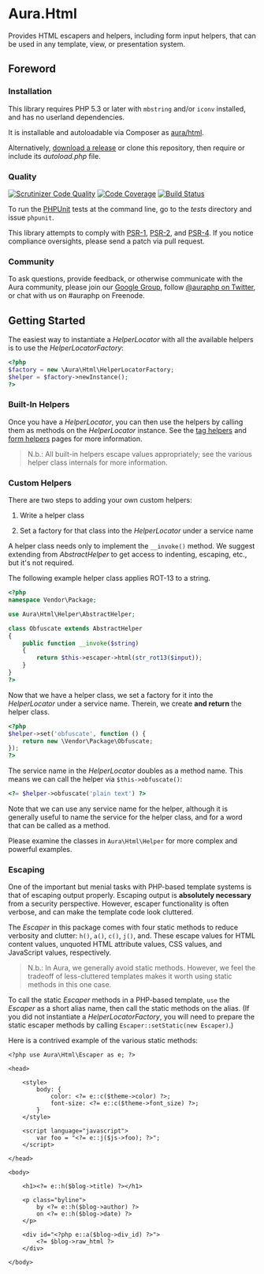 # Aura.Html

Provides HTML escapers and helpers, including form input helpers, that can be used in any template, view, or presentation system.

## Foreword

### Installation

This library requires PHP 5.3 or later with `mbstring` and/or `iconv` installed, and has no userland dependencies.

It is installable and autoloadable via Composer as [aura/html](https://packagist.org/packages/aura/html).

Alternatively, [download a release](https://github.com/auraphp/Aura.Html/releases) or clone this repository, then require or include its _autoload.php_ file.

### Quality

[![Scrutinizer Code Quality](https://scrutinizer-ci.com/g/auraphp/Aura.Html/badges/quality-score.png?s=7341b8a60405c1fb59deeca9635df0c22dca641e)](https://scrutinizer-ci.com/g/auraphp/Aura.Html/)
[![Code Coverage](https://scrutinizer-ci.com/g/auraphp/Aura.Html/badges/coverage.png?s=5c77a6d485b19a62edcd6da96ee9ed484c753cd0)](https://scrutinizer-ci.com/g/auraphp/Aura.Html/)
[![Build Status](https://travis-ci.org/auraphp/Aura.Html.png?branch=develop-2)](https://travis-ci.org/auraphp/Aura.Html)

To run the [PHPUnit][] tests at the command line, go to the _tests_ directory and issue `phpunit`.

This library attempts to comply with [PSR-1][], [PSR-2][], and [PSR-4][]. If
you notice compliance oversights, please send a patch via pull request.

[PHPUnit]: http://phpunit.de/manual/
[PSR-1]: https://github.com/php-fig/fig-standards/blob/master/accepted/PSR-1-basic-coding-standard.md
[PSR-2]: https://github.com/php-fig/fig-standards/blob/master/accepted/PSR-2-coding-style-guide.md
[PSR-4]: https://github.com/php-fig/fig-standards/blob/master/accepted/PSR-4-autoloader.md

### Community

To ask questions, provide feedback, or otherwise communicate with the Aura community, please join our [Google Group](http://groups.google.com/group/auraphp), follow [@auraphp on Twitter](http://twitter.com/auraphp), or chat with us on #auraphp on Freenode.


## Getting Started

The easiest way to instantiate a _HelperLocator_ with all the available helpers is to use the _HelperLocatorFactory_:

```php
<?php
$factory = new \Aura\Html\HelperLocatorFactory;
$helper = $factory->newInstance();
?>
```

### Built-In Helpers

Once you have a _HelperLocator_, you can then use the helpers by calling them as methods on the _HelperLocator_ instance.  See the [tag helpers](https://github.com/auraphp/Aura.Html/blob/develop-2/README-HELPERS.md) and [form helpers](https://github.com/auraphp/Aura.Html/blob/develop-2/README-FORMS.md) pages for more information.

> N.b.: All built-in helpers escape values appropriately; see the various helper class internals for more information.

### Custom Helpers

There are two steps to adding your own custom helpers:

1. Write a helper class

2. Set a factory for that class into the _HelperLocator_ under a service name

A helper class needs only to implement the `__invoke()` method.  We suggest extending from _AbstractHelper_ to get access to indenting, escaping, etc., but it's not required.

The following example helper class applies ROT-13 to a string.

```php
<?php
namespace Vendor\Package;

use Aura\Html\Helper\AbstractHelper;

class Obfuscate extends AbstractHelper
{
    public function __invoke($string)
    {
        return $this->escaper->html(str_rot13($input));
    }
}
?>
```

Now that we have a helper class, we set a factory for it into the _HelperLocator_ under a service name. Therein, we create **and return** the helper class.

```php
<?php
$helper->set('obfuscate', function () {
    return new \Vendor\Package\Obfuscate;
});
?>
```
    
The service name in the _HelperLocator_ doubles as a method name. This means we can call the helper via `$this->obfuscate()`:

```php
<?= $helper->obfuscate('plain text') ?>
```

Note that we can use any service name for the helper, although it is generally
useful to name the service for the helper class, and for a word that can be called as a method.

Please examine the classes in `Aura\Html\Helper` for more complex and powerful
examples.

### Escaping

One of the important but menial tasks with PHP-based template systems is that of escaping output properly. Escaping output is **absolutely necessary** from a security perspective. However, escaper functionality is often verbose, and can make the template code look cluttered.

The _Escaper_ in this package comes with four static methods to reduce verbosity and clutter:  `h()`, `a()`, `c()`, `j()`, and. These escape values for HTML content values, unquoted HTML attribute values, CSS values, and JavaScript values, respectively.

> N.b.: In Aura, we generally avoid static methods. However, we feel the tradeoff of less-cluttered templates makes it worth using static methods in this one case.

To call the static _Escaper_ methods in a PHP-based template, `use` the _Escaper_ as a short alias name, then call the static methods on the alias.  (If you did not instantiate a _HelperLocatorFactory_, you will need to prepare the static escaper methods by calling `Escaper::setStatic(new Escaper)`.)

Here is a contrived example of the various static methods:

```html+php
<?php use Aura\Html\Escaper as e; ?>

<head>

    <style>
        body: {
            color: <?= e::c($theme->color) ?>;
            font-size: <?= e::c($theme->font_size) ?>;
        }
    </style>

    <script language="javascript">
        var foo = "<?= e::j($js->foo); ?>";
    </script>

</head>

<body>

    <h1><?= e::h($blog->title) ?></h1>

    <p class="byline">
        by <?= e::h($blog->author) ?>
        on <?= e::h($blog->date) ?>
    </p>

    <div id="<?php e::a($blog->div_id) ?>">
        <?= $blog->raw_html ?>
    </div>

</body>
```
